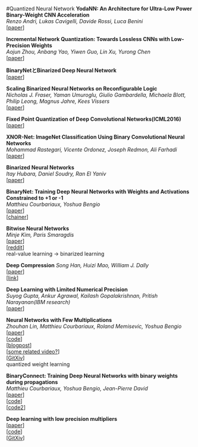 #Quantized Neural Network
**YodaNN: An Architecture for Ultra-Low Power Binary-Weight CNN Acceleration**  
*Renzo Andri, Lukas Cavigelli, Davide Rossi, Luca Benini*  
[[paper](https://arxiv.org/abs/1606.05487v2)]  

**Incremental Network Quantization: Towards Lossless CNNs with Low-Precision Weights**  
*Aojun Zhou, Anbang Yao, Yiwen Guo, Lin Xu, Yurong Chen*  
[[paper](https://arxiv.org/abs/1702.03044)]  

**BinaryNetとBinarized Deep Neural Network**  
[[paper](https://tkng.org/b/2016/02/12/binarynet-and-binarized-neural-network/)]  

**Scaling Binarized Neural Networks on Reconfigurable Logic**  
*Nicholas J. Fraser, Yaman Umuroglu, Giulio Gambardella, Michaela Blott, Philip Leong, Magnus Jahre, Kees Vissers*  
[[paper](https://arxiv.org/abs/1701.03400)]  

**Fixed Point Quantization of Deep Convolutional Networks(ICML2016)**  
[[paper](http://jmlr.org/proceedings/papers/v48/linb16.pdf)]  

**XNOR-Net: ImageNet Classification Using Binary Convolutional Neural Networks**  
*Mohammad Rastegari, Vicente Ordonez, Joseph Redmon, Ali Farhadi*  
[[paper](http://arxiv.org/abs/1603.05279)]  

**Binarized Neural Networks**  
*Itay Hubara, Daniel Soudry, Ran El Yaniv*  
[[paper](http://arxiv.org/abs/1602.02505)]  

**BinaryNet: Training Deep Neural Networks with Weights and Activations Constrained to +1 or -1**  
*Matthieu Courbariaux, Yoshua Bengio*  
[[paper](http://arxiv.org/abs/1602.02830)]  
[[chainer](https://github.com/hillbig/binary_net)]  

**Bitwise Neural Networks**  
*Minje Kim, Paris Smaragdis*  
[[paper](http://arxiv.org/abs/1601.06071)]  
[[reddit](https://www.reddit.com/r/MachineLearning/comments/42tfjw/bitwise_neural_networks/)]  
real-value learning -> binarized learning

**Deep Compression**
*Song Han, Huizi Mao, William J. Dally*  
[[paper](http://arxiv.org/abs/1510.00149)]  
[[link](http://web.stanford.edu/class/ee380/Abstracts/160106-slides.pdf)]  

**Deep Learning with Limited Numerical Precision**  
*Suyog Gupta, Ankur Agrawal, Kailash Gopalakrishnan, Pritish Narayanan(IBM research)*  
[[paper](http://jmlr.org/proceedings/papers/v37/gupta15.pdf)]  

**Neural Networks with Few Multiplications**  
*Zhouhan Lin, Matthieu Courbariaux, Roland Memisevic, Yoshua Bengio*  
[[paper](http://arxiv.org/abs/1510.03009)]  
[[code](https://github.com/MatthieuCourbariaux/BinaryConnect)]  
[[blogpost](http://nuit-blanche.blogspot.jp/2015/10/neural-networks-with-few.html)]  
[[some related video?](https://www.youtube.com/watch?v=DleXA5ADG78)]  
[[GitXiv](http://gitxiv.com/posts/FE8DeEN97Z6GR5Kvq/neural-networks-with-few-multiplications)]  
quantized weight learning

**BinaryConnect: Training Deep Neural Networks with binary weights during propagations**  
*Matthieu Courbariaux, Yoshua Bengio, Jean-Pierre David*  
[[paper](http://arxiv.org/abs/1511.00363)]  
[[code](https://github.com/hantek/BinaryConnect)]  
[[code2](https://github.com/hantek/binary_conv)]  

**Deep learning with low precision multipliers**  
[[paper](http://arxiv.org/abs/1412.7024)]  
[[code](https://github.com/MatthieuCourbariaux/deep-learning-multipliers)]  
[[GitXiv](http://gitxiv.com/posts/tmytRaBgBahjC7Y4G/low-precision-storage-for-deep-learning)]  

